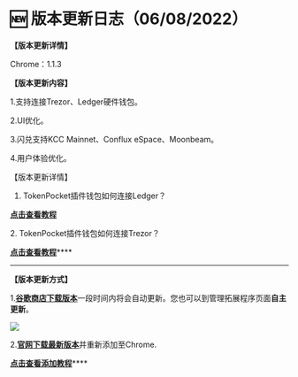 # 🆕 版本更新日志（06/08/2022）

**【版本更新详情】**

Chrome：1.1.3



**【版本更新内容】**

1.支持连接Trezor、Ledger硬件钱包。

2.UI优化。

3.闪兑支持KCC Mainnet、Conflux eSpace、Moonbeam。

4.用户体验优化。



【版本更新详情】

1. TokenPocket插件钱包如何连接Ledger？

****[**点击查看教程**](https://help.tokenpocket.pro/cn/extension-wallet/faq/use-tutorial/connect-ledger)****

2\. TokenPocket插件钱包如何连接Trezor？

[**点击查看教程**](https://help.tokenpocket.pro/cn/extension-wallet/faq/use-tutorial/connect-trezor)****

****

**【版本更新方式】**

1.[**谷歌商店下载版本**](https://chrome.google.com/webstore/detail/tokenpocket/mfgccjchihfkkindfppnaooecgfneiii?hl=zh-CN)一段时间内将会自动更新。您也可以到管理拓展程序页面**自主更新**。

![](<../../.gitbook/assets/组 5.png>)

2.[**官网下载最新版本**](broken-reference)并重新添加至Chrome.

[**点击查看添加教程**](https://help.tokenpocket.pro/cn/extension-wallet/faq/installation-tutorial)****
